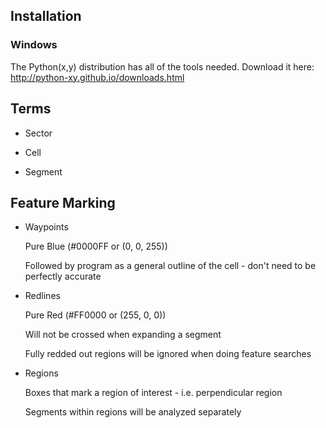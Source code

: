 
## Installation

### Windows

The Python(x,y) distribution has all of the tools needed. Download it here: http://python-xy.github.io/downloads.html



## Terms

- Sector

- Cell

- Segment


## Feature Marking

- Waypoints

  Pure Blue (#0000FF or (0, 0, 255))

  Followed by program as a general outline of the cell - don't need to be perfectly accurate

- Redlines

  Pure Red (#FF0000 or (255, 0, 0))

  Will not be crossed when expanding a segment

  Fully redded out regions will be ignored when doing feature searches

- Regions

  Boxes that mark a region of interest - i.e. perpendicular region

  Segments within regions will be analyzed separately



